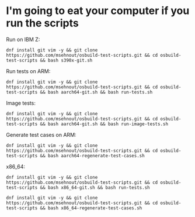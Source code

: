 # I'm going to eat your computer if you run the scripts

Run on IBM Z:
```
dnf install git vim -y && git clone https://github.com/msehnout/osbuild-test-scripts.git && cd osbuild-test-scripts && bash s390x-git.sh
```
Run tests on ARM:
```
dnf install git vim -y && git clone https://github.com/msehnout/osbuild-test-scripts.git && cd osbuild-test-scripts && bash aarch64-git.sh && bash run-tests.sh
```
Image tests:
```
dnf install git vim -y && git clone https://github.com/msehnout/osbuild-test-scripts.git && cd osbuild-test-scripts && bash aarch64-git.sh && bash run-image-tests.sh
```
Generate test cases on ARM:
```
dnf install git vim -y && git clone https://github.com/msehnout/osbuild-test-scripts.git && cd osbuild-test-scripts && bash aarch64-regenerate-test-cases.sh
```

x86\_64:

```
dnf install git vim -y && git clone https://github.com/msehnout/osbuild-test-scripts.git && cd osbuild-test-scripts && bash x86_64-git.sh && bash run-tests.sh
```
```
dnf install git vim -y && git clone https://github.com/msehnout/osbuild-test-scripts.git && cd osbuild-test-scripts && bash x86_64-regenerate-test-cases.sh
```
